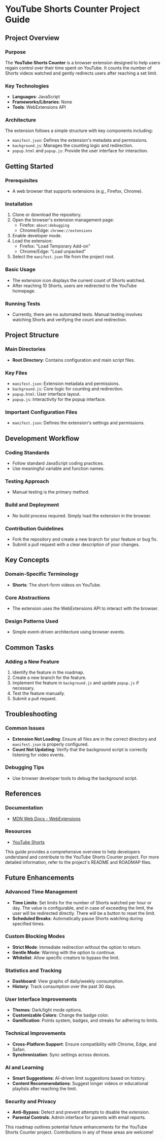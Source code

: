 # YouTube Shorts Counter Project Guide

## Project Overview

### Purpose
The **YouTube Shorts Counter** is a browser extension designed to help users regain control over their time spent on YouTube. It counts the number of Shorts videos watched and gently redirects users after reaching a set limit.

### Key Technologies
- **Languages**: JavaScript
- **Frameworks/Libraries**: None
- **Tools**: WebExtensions API

### Architecture
The extension follows a simple structure with key components including:
- `manifest.json`: Defines the extension's metadata and permissions.
- `background.js`: Manages the counting logic and redirection.
- `popup.html` and `popup.js`: Provide the user interface for interaction.

## Getting Started

### Prerequisites
- A web browser that supports extensions (e.g., Firefox, Chrome).

### Installation
1. Clone or download the repository.
2. Open the browser's extension management page:
   - Firefox: `about:debugging`
   - Chrome/Edge: `chrome://extensions`
3. Enable developer mode.
4. Load the extension:
   - Firefox: "Load Temporary Add-on"
   - Chrome/Edge: "Load unpacked"
5. Select the `manifest.json` file from the project root.

### Basic Usage
- The extension icon displays the current count of Shorts watched.
- After reaching 10 Shorts, users are redirected to the YouTube homepage.

### Running Tests
- Currently, there are no automated tests. Manual testing involves watching Shorts and verifying the count and redirection.

## Project Structure

### Main Directories
- **Root Directory**: Contains configuration and main script files.

### Key Files
- `manifest.json`: Extension metadata and permissions.
- `background.js`: Core logic for counting and redirection.
- `popup.html`: User interface layout.
- `popup.js`: Interactivity for the popup interface.

### Important Configuration Files
- `manifest.json`: Defines the extension's settings and permissions.

## Development Workflow

### Coding Standards
- Follow standard JavaScript coding practices.
- Use meaningful variable and function names.

### Testing Approach
- Manual testing is the primary method.

### Build and Deployment
- No build process required. Simply load the extension in the browser.

### Contribution Guidelines
- Fork the repository and create a new branch for your feature or bug fix.
- Submit a pull request with a clear description of your changes.

## Key Concepts

### Domain-Specific Terminology
- **Shorts**: The short-form videos on YouTube.

### Core Abstractions
- The extension uses the WebExtensions API to interact with the browser.

### Design Patterns Used
- Simple event-driven architecture using browser events.

## Common Tasks

### Adding a New Feature
1. Identify the feature in the roadmap.
2. Create a new branch for the feature.
3. Implement the feature in `background.js` and update `popup.js` if necessary.
4. Test the feature manually.
5. Submit a pull request.

## Troubleshooting

### Common Issues
- **Extension Not Loading**: Ensure all files are in the correct directory and `manifest.json` is properly configured.
- **Count Not Updating**: Verify that the background script is correctly listening for video events.

### Debugging Tips
- Use browser developer tools to debug the background script.

## References

### Documentation
- [MDN Web Docs - WebExtensions](https://developer.mozilla.org/en-US/docs/Mozilla/Add-ons/WebExtensions)

### Resources
- [YouTube Shorts](https://www.youtube.com/shorts)

This guide provides a comprehensive overview to help developers understand and contribute to the YouTube Shorts Counter project. For more detailed information, refer to the project's README and ROADMAP files.

## Future Enhancements

### Advanced Time Management
- **Time Limits**: Set limits for the number of Shorts watched per hour or day. The value is configurable, and in case of exceeding the limit, the user will be redirected directly. There will be a button to reset the limit.
- **Scheduled Breaks**: Automatically pause Shorts watching during specified times.

### Custom Blocking Modes
- **Strict Mode**: Immediate redirection without the option to return.
- **Gentle Mode**: Warning with the option to continue.
- **Whitelist**: Allow specific creators to bypass the limit.

### Statistics and Tracking
- **Dashboard**: View graphs of daily/weekly consumption.
- **History**: Track consumption over the past 30 days.

### User Interface Improvements
- **Themes**: Dark/light mode options.
- **Customizable Colors**: Change the badge color.
- **Gamification**: Points system, badges, and streaks for adhering to limits.

### Technical Improvements
- **Cross-Platform Support**: Ensure compatibility with Chrome, Edge, and Safari.
- **Synchronization**: Sync settings across devices.

### AI and Learning
- **Smart Suggestions**: AI-driven limit suggestions based on history.
- **Content Recommendations**: Suggest longer videos or educational playlists after reaching the limit.

### Security and Privacy
- **Anti-Bypass**: Detect and prevent attempts to disable the extension.
- **Parental Controls**: Admin interface for parents with email reports.

This roadmap outlines potential future enhancements for the YouTube Shorts Counter project. Contributions in any of these areas are welcome!